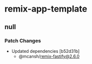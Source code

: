 # remix-app-template

## null

### Patch Changes

- Updated dependencies [b52d31b]
  - @mcansh/remix-fastify@2.6.0
